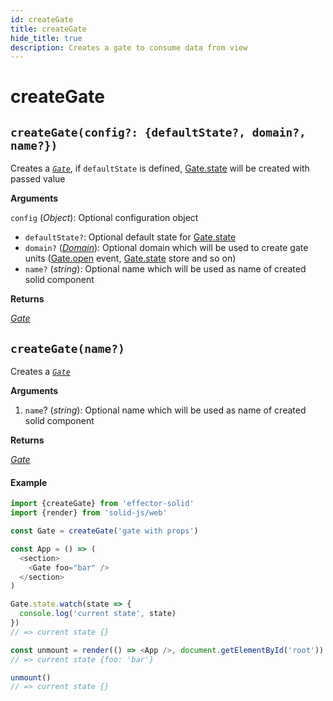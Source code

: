 ```yaml
---
id: createGate
title: createGate
hide_title: true
description: Creates a gate to consume data from view
---
```


# createGate

## `createGate(config?: {defaultState?, domain?, name?})`

Creates a [_`Gate`_](./Gate.md), if `defaultState` is defined, [Gate.state](./Gate.md#state) will be created with passed value

**Arguments**

`config` (_Object_): Optional configuration object

- `defaultState?`: Optional default state for [Gate.state](./Gate.md#state)
- `domain?` ([_Domain_](../effector/Domain.md)): Optional domain which will be used to create gate units ([Gate.open](./Gate.md#open) event, [Gate.state](./Gate.md#state) store and so on)
- `name?` (_string_): Optional name which will be used as name of created solid component

**Returns**

[_Gate_](./Gate.md)

## `createGate(name?)`

Creates a [_`Gate`_](Gate.md)

**Arguments**

1. `name`? (_string_): Optional name which will be used as name of created solid component

**Returns**

[_Gate_](./Gate.md)

#### Example

```js
import {createGate} from 'effector-solid'
import {render} from 'solid-js/web'

const Gate = createGate('gate with props')

const App = () => (
  <section>
    <Gate foo="bar" />
  </section>
)

Gate.state.watch(state => {
  console.log('current state', state)
})
// => current state {}

const unmount = render(() => <App />, document.getElementById('root'))
// => current state {foo: 'bar'}

unmount()
// => current state {}
```
